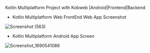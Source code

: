  Kotlin Multiplatform Project with Kobweb |Android|Frontend|Backend

- Kotlin Multiplatform Web FrontEnd Web App Screenshot

![Screenshot (563)](https://github.com/kyodgorbek/kobwebmultiplatform/assets/10762650/1e6b2eff-809d-467a-a284-ae4b79a5db94)





- Kotlin Multiplatform Android App Screen

![Screenshot_1690541086](https://github.com/kyodgorbek/kobwebmultiplatform/assets/10762650/308926b6-9411-4ab3-a46b-981bd2e2a789)

